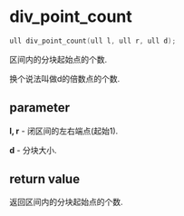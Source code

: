 # div\_point\_count

```c++
ull div_point_count(ull l, ull r, ull d);
```

区间内的分块起始点的个数.

换个说法叫做d的倍数点的个数.

## parameter

**l, r** - 闭区间的左右端点(起始1).

**d** - 分块大小.

## return value

返回区间内的分块起始点的个数.